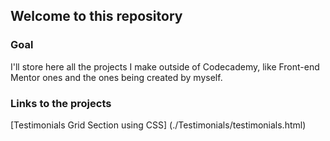 ## Welcome to this repository

### Goal
I'll store here all the projects I make outside of Codecademy, like Front-end Mentor ones and the ones being created by myself.

### Links to the projects

[Testimonials Grid Section using CSS] (./Testimonials/testimonials.html)
